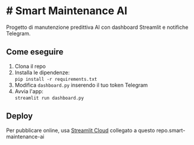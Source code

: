 # # Smart Maintenance AI

Progetto di manutenzione predittiva AI con dashboard Streamlit e notifiche Telegram.

## Come eseguire

1. Clona il repo  
2. Installa le dipendenze:  
   `pip install -r requirements.txt`  
3. Modifica `dashboard.py` inserendo il tuo token Telegram  
4. Avvia l'app:  
   `streamlit run dashboard.py`

## Deploy

Per pubblicare online, usa [Streamlit Cloud](https://streamlit.io/cloud) collegato a questo repo.smart-maintenance-ai
